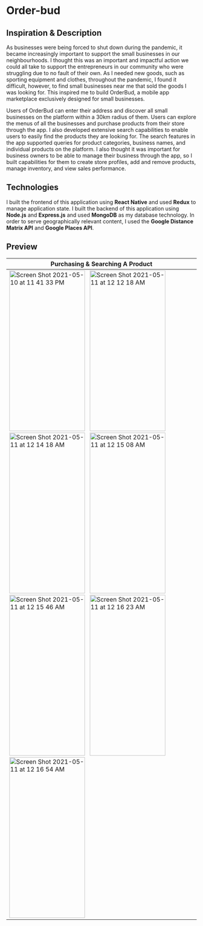 # Order-bud

## Inspiration & Description
As businesses were being forced to shut down during the pandemic, it became increasingly important to support the small businesses in our neighbourhoods. 
I thought this was an important and impactful action we could all take to support the entrepreneurs in our community who were struggling due to no fault of
their own. As I needed new goods, such as sporting equipment and clothes, throughout the pandemic, I found it difficult, however, to find small businesses near me that sold the goods I was looking for. This inspired me to build OrderBud, a mobile app marketplace exclusively designed for small businesses.

Users of OrderBud can enter their address and discover all small businesses on the platform within a 30km radius of them. Users can explore the menus of all
the businesses and purchase products from their store through the app. I also developed extensive search capabilities to enable users to easily find the 
products they are looking for. The search features in the app supported queries for product categories, business names, and individual products on the platform. 
I also thought it was important for business owners to be able to manage their business through the app, so I built capabilities for them to create 
store profiles, add and remove products, manage inventory, and view sales performance.

## Technologies
I built the frontend of this application using **React Native** and used **Redux** to manage application state. I built the backend of this application using
**Node.js** and **Express.js** and used **MongoDB** as my database technology. In order to serve geographically relevant content, I used the **Google Distance Matrix API** and **Google Places API**.

## Preview
| Purchasing & Searching A Product      |
| --------------------------------------|
|<img width="200" height="425" alt="Screen Shot 2021-05-10 at 11 41 33 PM" src="https://user-images.githubusercontent.com/23081661/117754918-451da880-b1e9-11eb-8971-5ac248611fd1.png">&nbsp;&nbsp;&nbsp;<img width="200" height="425" alt="Screen Shot 2021-05-11 at 12 12 18 AM" src="https://user-images.githubusercontent.com/23081661/117757187-9b8ce600-b1ed-11eb-9f45-ddd0f73467b2.png">&nbsp;&nbsp;&nbsp;<img width="200" height="425" alt="Screen Shot 2021-05-11 at 12 14 18 AM" src="https://user-images.githubusercontent.com/23081661/117757300-d7c04680-b1ed-11eb-8a20-1b6af4f2c93a.png">&nbsp;&nbsp;&nbsp;<img width="200" height="425" alt="Screen Shot 2021-05-11 at 12 15 08 AM" src="https://user-images.githubusercontent.com/23081661/117757350-f45c7e80-b1ed-11eb-8164-f10e2eeed3c8.png">&nbsp;&nbsp;&nbsp;<img width="200" height="425" alt="Screen Shot 2021-05-11 at 12 15 46 AM" src="https://user-images.githubusercontent.com/23081661/117757391-0b9b6c00-b1ee-11eb-8f18-9045ed0459fc.png">&nbsp;&nbsp;&nbsp;<img width="200" height="425" alt="Screen Shot 2021-05-11 at 12 16 23 AM" src="https://user-images.githubusercontent.com/23081661/117757445-21109600-b1ee-11eb-90e7-0e079c7bf6b3.png">&nbsp;&nbsp;&nbsp;<img width="200" height="425" alt="Screen Shot 2021-05-11 at 12 16 54 AM" src="https://user-images.githubusercontent.com/23081661/117757488-34236600-b1ee-11eb-999e-9935eadf4ee3.png">|
